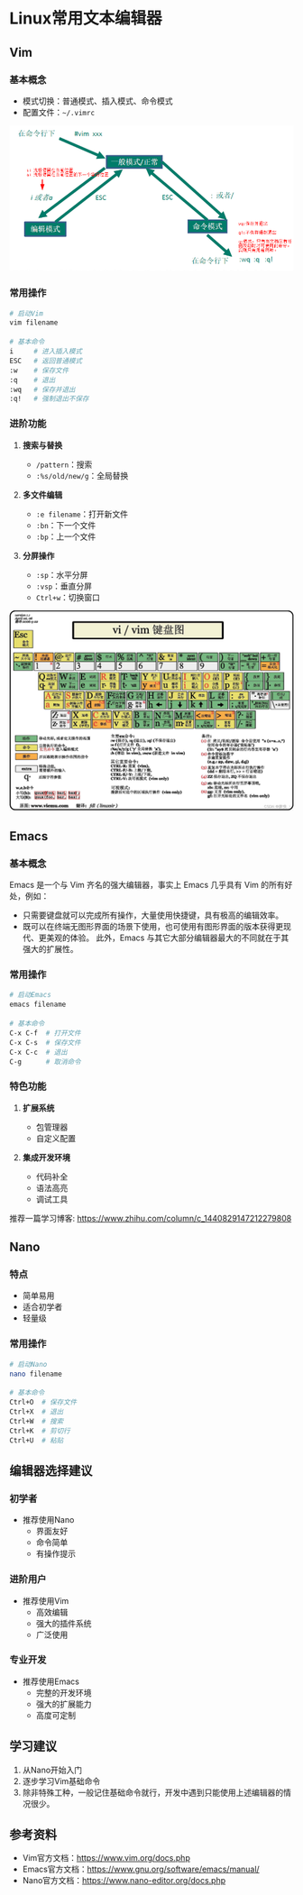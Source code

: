 # Linux常用文本编辑器

## Vim

### 基本概念
- 模式切换：普通模式、插入模式、命令模式
- 配置文件：`~/.vimrc`

![](../../resource/linux2.png)

### 常用操作
```bash
# 启动Vim
vim filename

# 基本命令
i     # 进入插入模式
ESC   # 返回普通模式
:w    # 保存文件
:q    # 退出
:wq   # 保存并退出
:q!   # 强制退出不保存
```

### 进阶功能
1. **搜索与替换**
   - `/pattern`：搜索
   - `:%s/old/new/g`：全局替换

2. **多文件编辑**
   - `:e filename`：打开新文件
   - `:bn`：下一个文件
   - `:bp`：上一个文件

3. **分屏操作**
   - `:sp`：水平分屏
   - `:vsp`：垂直分屏
   - `Ctrl+w`：切换窗口

![](../../resource/Linux3.png)

## Emacs

### 基本概念
Emacs 是一个与 Vim 齐名的强大编辑器，事实上 Emacs 几乎具有 Vim 的所有好处，例如：
- 只需要键盘就可以完成所有操作，大量使用快捷键，具有极高的编辑效率。
- 既可以在终端无图形界面的场景下使用，也可使用有图形界面的版本获得更现代、更美观的体验。
此外，Emacs 与其它大部分编辑器最大的不同就在于其强大的扩展性。

### 常用操作
```bash
# 启动Emacs
emacs filename

# 基本命令
C-x C-f  # 打开文件
C-x C-s  # 保存文件
C-x C-c  # 退出
C-g      # 取消命令
```

### 特色功能
1. **扩展系统**
   - 包管理器
   - 自定义配置

2. **集成开发环境**
   - 代码补全
   - 语法高亮
   - 调试工具

推荐一篇学习博客: https://www.zhihu.com/column/c_1440829147212279808

## Nano

### 特点
- 简单易用
- 适合初学者
- 轻量级

### 常用操作
```bash
# 启动Nano
nano filename

# 基本命令
Ctrl+O  # 保存文件
Ctrl+X  # 退出
Ctrl+W  # 搜索
Ctrl+K  # 剪切行
Ctrl+U  # 粘贴
```

## 编辑器选择建议

### 初学者
- 推荐使用Nano
  - 界面友好
  - 命令简单
  - 有操作提示

### 进阶用户
- 推荐使用Vim
  - 高效编辑
  - 强大的插件系统
  - 广泛使用

### 专业开发
- 推荐使用Emacs
  - 完整的开发环境
  - 强大的扩展能力
  - 高度可定制

## 学习建议
1. 从Nano开始入门
2. 逐步学习Vim基础命令
3. 除非特殊工种，一般记住基础命令就行，开发中遇到只能使用上述编辑器的情况很少。

## 参考资料
- Vim官方文档：https://www.vim.org/docs.php
- Emacs官方文档：https://www.gnu.org/software/emacs/manual/
- Nano官方文档：https://www.nano-editor.org/docs.php 